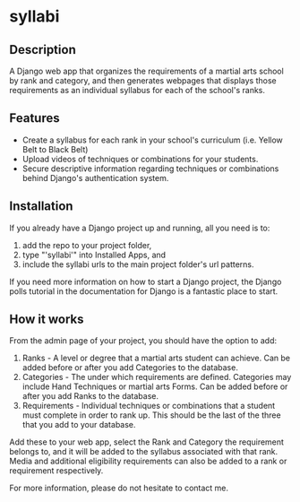 # syllabi

## Description
A Django web app that organizes the requirements of a martial arts school by
rank and category, and then generates webpages that displays those requirements
as an individual syllabus for each of the school's ranks.

## Features
* Create a syllabus for each rank in your school's curriculum (i.e. Yellow Belt to Black Belt)
* Upload videos of techniques or combinations for your students.
* Secure descriptive information regarding techniques or combinations behind Django's authentication system.

## Installation
If you already have a Django project up and running, all you need is to:
1. add the repo to your project folder,
2. type "'syllabi'" into Installed Apps, and
3. include the syllabi urls to the main project folder's url patterns.

If you need more information on how to start a Django project, the Django polls tutorial in the documentation for Django is a fantastic place to start.

## How it works
From the admin page of your project, you should have the option to add:
1. Ranks - A level or degree that a martial arts student can achieve. Can be added before or after you add Categories to the database.
2. Categories - The under which requirements are defined. Categories may include Hand Techniques or martial arts Forms. Can be added before or after you add Ranks to the database.
3. Requirements - Individual techniques or combinations that a student must complete in order to rank up. This should be the last of the three that you add to your database.

Add these to your web app, select the Rank and Category the requirement belongs to, and it will be added to the syllabus associated with that rank. Media and additional eligibility requirements can also be added to a rank or requirement respectively.

For more information, please do not hesitate to contact me.
